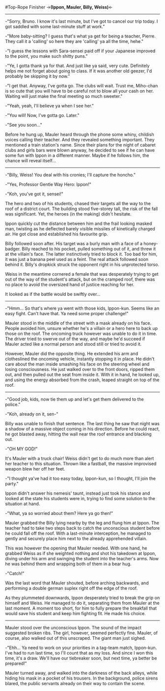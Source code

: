 #Top-Rope Finisher
->**(Ippon, Mauler, Billy, Weiss)**<-

---

-"Sorry, Bruno. I know it's last minute, but I've got to cancel our trip today. I got saddled with some last-minute stuff at work."

-"More baby-sitting? I guess that's what ya get for being a teacher, Pierre. They call it a 'calling' so here they are 'calling' ya all the time, hehe."

-"I guess the lessons with Sara-sensei paid off if your Japanese improved to the point, you make such shitty puns."

-"Ye, I gotta thank ya for that. And just like ya said, very cute. Definitely helps me not forget about going to class. If it was another old geezer, I'd probably be skipping it by now."

-"I get that. Anyway, I've gotta go. The clubs will wait. Trust me, Miho-chan is so cute that you will have to be careful not to blow all your cash on her. Waiting will just make the final meeting so much sweeter."

-"Yeah, yeah, I'll believe ya when I see her."

-"You will! Now, I've gotta go. Later."

-"See you soon…"

Before he hung up, Mauler heard through the phone some whiny, childish voices calling their teacher. And they revealed something important. They mentioned a train station's name. Since their plans for the night of cabaret clubs and girls bars were blown anyway, he decided to see if he can have some fun with Ippon in a different manner. Maybe if he follows him, the chance will reveal itself...

----------------------
	

-"Billy, Weiss! You deal with his cronies; I'll capture the honcho."

-"Yes, Professor Gentle Way Hero: Ippon!"

-"Koh, you've got it, sensei!"

The hero and two of his students, chased their targets all the way to the roof of a district court. The building stood five-storey tall, the risk of the fall was significant. Yet, the heroes (in the making) didn't hesitate.

Ippon quickly cut the distance between him and the frail looking masked man, twisting as he deflected barely visible missiles of kinetically charged air. He got close and established his favourite grip.

Billy followed soon after. His target was a burly man with a face of a honey-badger. Billy reached to his pocket, pulled something out of it, and threw it at the villain's face. The latter instinctively tried to block it. Too bad for him, it was just a banana peel used as a feint. The real attack followed soon behind it. Billy's dropkick struck the opponent right in his unprotected torso.

Weiss in the meantime cornered a female that was desperately trying to get out of the way of the student's attack, but on the cramped roof, there was no place to avoid the oversized hand of justice reaching for her.

It looked as if the battle would be swiftly over…

----------------------
	

-"Hmm… So that's where ya went with those kids, Ippon-kun. Seems like an easy fight. Can't have that. Ya need some proper challenge!"

Mauler stood in the middle of the street with a mask already on his face. People avoided him, unsure whether he's a villain or a hero here to back up those on the roof. The oncoming truck however was unable to do it in time. The driver tried to swerve out of the way, and maybe he'd succeed if Mauler acted like a normal person and stood still or tried to avoid it.

However, Mauler did the opposite thing. He extended his arm and clotheslined the oncoming vehicle, instantly stopping it in place. He didn't care about the man inside smashing his face on the steering wheel and losing consciousness. He just walked over to the front doors, ripped them out, and then pulled out the seat from inside it. With it in hand, he looked up, and using the energy absorbed from the crash, leaped straight on top of the roof.

----------------------
	

-"Good job, kids, now tie them up and let's get them delivered to the police."

-"Koh, already on it, sen-"

Billy was unable to finish that sentence. The last thing he saw that night was a shadow of a massive object coming in his direction. Before he could react, he got blasted away, hitting the wall near the roof entrance and blacking out.

-"OH MY GOD!"

It's Mauler with a truck chair! Weiss didn't get to do much more than alert her teacher to this situation. Thrown like a fastball, the massive improvised weapon blew her off her feet. 

-"I thought ya've had it too easy today, Ippon-kun, so I thought, I'll join the party."

Ippon didn't answer his nemesis' taunt, instead just took his stance and looked at the state his students were in, trying to find some solution to the situation at hand.

-"What, ya so worried about them? Here ya go then!"

Mauler grabbed the Billy lying nearby by the leg and flung him at Ippon. The teacher had to take two steps back to catch the unconscious student before he could fall off the roof. With a last-minute interception, he managed to gently and securely place him next to the already apprehended villain. 

This was however the opening that Mauler needed. With one hand, he grabbed Weiss as if she weighted nothing and shot his takedown at Ippon, diving under his arm and swinging the student into the teacher's arms. Now he was behind them and wrapping both of them in a bear hug.

-"Catch!"

Was the last word that Mauler shouted, before arching backwards, and performing a double german suplex right off the edge of the roof.

As they plummeted downwards, Ippon desperately tried to break the grip on himself and Weiss. He managed to do it, separating them from Mauler at the last moment. A moment too short, for him to fully prepare the breakfall that would save his student and keep him fighting fit. He made his choice.

----------------------
	

Mauler stood over the unconscious Ippon. The sound of the impact suggested broken ribs. The girl, however, seemed perfectly fine. Mauler, of course, also walked out of this unscraped. The giant man just sighed.

-"Ehh… Ya need to work on your priorities in a tag-team match, Ippon-kun. I've had to run last time, so I'll count that as my loss. And since I won this time, it's a draw. We'll have our tiebreaker soon, but next time, ya better be prepared!"

Mauler turned away, and walked into the darkness of the back alleys, while hiding his mask in a pocket of his trousers. In the background, police sirens blared, the public servants already on their way to contain the scene.